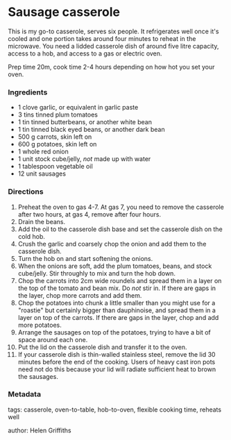 # Sausage casserole

This is my go-to casserole, serves six people.  It refrigerates well once it's cooled and one portion takes around four minutes to reheat in the microwave.  You need a lidded casserole dish of around five litre capacity, access to a hob, and access to a gas or electric oven.

Prep time 20m, cook time 2-4 hours depending on how hot you set your oven.

### Ingredients

* 1 clove garlic, or equivalent in garlic paste
* 3 tins tinned plum tomatoes
* 1 tin tinned butterbeans, or another white bean
* 1 tin tinned black eyed beans, or another dark bean
* 500 g carrots, skin left on
* 600 g potatoes, skin left on
* 1 whole red onion
* 1 unit stock cube/jelly, *not* made up with water
* 1 tablespoon vegetable oil
* 12 unit sausages
 
### Directions

1. Preheat the oven to gas 4-7.  At gas 7, you need to remove the casserole after two hours, at gas 4, remove after four hours.
2. Drain the beans.
3. Add the oil to the casserole dish base and set the casserole dish on the cold hob.
4. Crush the garlic and coarsely chop the onion and add them to the casserole dish.
5. Turn the hob on and start softening the onions.
6. When the onions are soft, add the plum tomatoes, beans, and stock cube/jelly.  Stir throughly to mix and turn the hob down.
7. Chop the carrots into 2cm wide roundels and spread them in a layer on the top of the tomato and bean mix.  Do *not* stir in.  If there are gaps in the layer, chop more carrots and add them.
8. Chop the potatoes into chunk a little smaller than you might use for a "roastie" but certainly bigger than dauphinoise, and spread them in a layer on top of the carrots.  If there are gaps in the layer, chop and add more potatoes.
9. Arrange the sausages on top of the potatoes, trying to have a bit of space around each one.
10. Put the lid on the casserole dish and transfer it to the oven.
11. If your casserole dish is thin-walled stainless steel, remove the lid 30 minutes before the end of the cooking.  Users of heavy cast iron pots need not do this because your lid will radiate sufficient heat to brown the sausages.

### Metadata

tags: casserole, oven-to-table, hob-to-oven, flexible cooking time, reheats well

author: Helen Griffiths 
